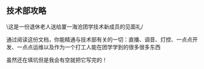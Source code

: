 ## 技术部攻略

\这是一份退休老人送给厦一海沧团学技术新成员的见面礼/

通过阅读这份文档，你能精通与技术部有关的一切：直播、调音、灯控、一点点开发、一点点运维以及作为一个打工人能在团学学到的很多很多东西

虽然还在填坑但是我会有空就把它写完的！